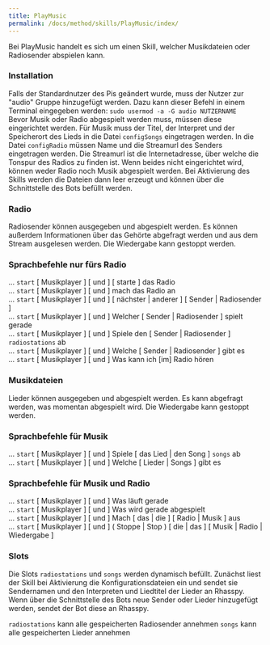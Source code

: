 ```yaml
---
title: PlayMusic
permalink: /docs/method/skills/PlayMusic/index/
---
```


Bei PlayMusic handelt es sich um einen Skill, welcher Musikdateien oder Radiosender abspielen kann. 

### Installation

Falls der Standardnutzer des Pis geändert wurde, muss der Nutzer zur "audio" Gruppe hinzugefügt werden. Dazu kann dieser Befehl in einem Terminal eingegeben werden: `sudo usermod -a -G audio NUTZERNAME` <br>
Bevor Musik oder Radio abgespielt werden muss, müssen diese eingerichtet werden. Für Musik muss der Titel, der Interpret und der Speicherort des Lieds in die Datei `configSongs` eingetragen werden. In die Datei `configRadio` müssen Name und die Streamurl des Senders eingetragen werden. Die Streamurl ist die Internetadresse, über welche die Tonspur des Radios zu finden ist. Wenn beides nicht eingerichtet wird, können weder Radio noch Musik abgespielt werden. Bei Aktivierung des Skills werden die Dateien dann leer erzeugt und können über die Schnittstelle des Bots befüllt werden. 

### Radio

Radiosender können ausgegeben und abgespielt werden. Es können außerdem Informationen über das Gehörte abgefragt werden und aus dem Stream ausgelesen werden. Die Wiedergabe kann gestoppt werden. 

### Sprachbefehle nur fürs Radio

... `start` [ Musikplayer ] [ und ] [ starte ] das Radio <br>
... `start` [ Musikplayer ] [ und ] mach das Radio an <br>
... `start` [ Musikplayer ] [ und ] [ nächster | anderer ] [ Sender | Radiosender ] <br>
... `start` [ Musikplayer ] [ und ] Welcher [ Sender | Radiosender ] spielt gerade <br>
... `start` [ Musikplayer ] [ und ] Spiele den [ Sender | Radiosender ] `radiostations` ab <br>
... `start` [ Musikplayer ] [ und ] Welche [ Sender | Radiosender ] gibt es <br>
... `start` [ Musikplayer ] [ und ] Was kann ich [im] Radio hören <br>

### Musikdateien

Lieder können ausgegeben und abgespielt werden. Es kann abgefragt werden, was momentan abgespielt wird. Die Wiedergabe kann gestoppt werden.

### Sprachbefehle für Musik

... `start` [ Musikplayer ] [ und ] Spiele [ das Lied | den Song ] `songs` ab <br>
... `start` [ Musikplayer ] [ und ] Welche [ Lieder | Songs ] gibt es <br>

### Sprachbefehle für Musik und Radio

... `start` [ Musikplayer ] [ und ] Was läuft gerade <br>
... `start` [ Musikplayer ] [ und ] Was wird gerade abgespielt <br>
... `start` [ Musikplayer ] [ und ] Mach [ das | die ] [ Radio | Musik ] aus <br>
... `start` [ Musikplayer ] [ und ] ( Stoppe | Stop ) [ die | das ] [ Musik | Radio | Wiedergabe ] <br>

### Slots

Die Slots `radiostations` und `songs` werden dynamisch befüllt. Zunächst liest der Skill bei Aktivierung die Konfigurationsdateien ein und sendet sie Sendernamen und den Interpreten und Liedtitel der Lieder an Rhasspy. Wenn über die Schnittstelle des Bots neue Sender oder Lieder hinzugefügt werden, sendet der Bot diese an Rhasspy. 

`radiostations` kann alle gespeicherten Radiosender annehmen
`songs` kann alle gespeicherten Lieder annehmen